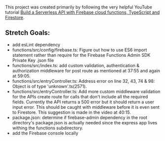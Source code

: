 This project was created primarily by following the very helpful YouTube tutorial [Build a Serverless API with Firebase cloud functions, TypeScript and Firestore](https://youtu.be/T8SZv6h2WbY).


## Stretch Goals:

* add esLint dependency
* functions/src/config/firebase.ts: Figure out how to use ES6 import statement rather than require for the Firebase Functions Admin SDK Private Key .json file
* functions/src/index.ts: add custom validation, authentication & authorization middleware for post route as mentioned at 37:55 and again at 59:05.
* functions/src/entryController.ts: Address error on line 32, 43, 74 & 98: Object is of type 'unknown'.ts(2571).
* functions/src/entryController.ts: Add more custom middleware validation for the APIs create route for calls that don't include all the required fields. Currently the API returns a 500 error but it should return a user input error. This should be caught with middleware before it is even sent to Firestore. This suggestion is made in the video at 40:15.
* package.json: determine if firebase-admin dependency in the root directory's package.json is actually needed since the express app lives withing the functions subdirectory.
* add the Firebase console locally
